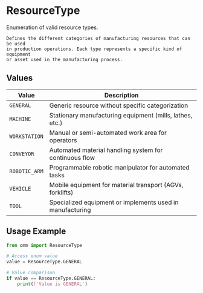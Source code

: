 # ResourceType

Enumeration of valid resource types.
    
    Defines the different categories of manufacturing resources that can be used
    in production operations. Each type represents a specific kind of equipment
    or asset used in the manufacturing process.


## Values

| Value | Description |
|-------|-------------|
| `GENERAL` | Generic resource without specific categorization |
| `MACHINE` | Stationary manufacturing equipment (mills, lathes, etc.) |
| `WORKSTATION` | Manual or semi-automated work area for operators |
| `CONVEYOR` | Automated material handling system for continuous flow |
| `ROBOTIC_ARM` | Programmable robotic manipulator for automated tasks |
| `VEHICLE` | Mobile equipment for material transport (AGVs, forklifts) |
| `TOOL` | Specialized equipment or implements used in manufacturing |

## Usage Example

```python
from omm import ResourceType

# Access enum value
value = ResourceType.GENERAL

# Value comparison
if value == ResourceType.GENERAL:
    print(f'Value is GENERAL')
```
